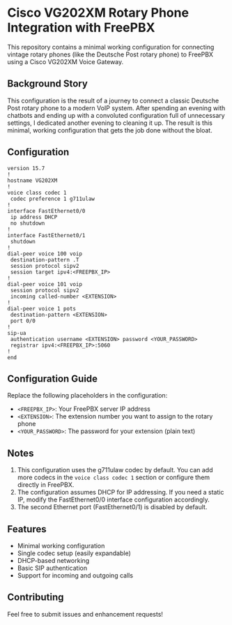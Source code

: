 # Cisco VG202XM Rotary Phone Integration with FreePBX

This repository contains a minimal working configuration for connecting vintage rotary phones (like the Deutsche Post rotary phone) to FreePBX using a Cisco VG202XM Voice Gateway.

## Background Story

This configuration is the result of a journey to connect a classic Deutsche Post rotary phone to a modern VoIP system. After spending an evening with chatbots and ending up with a convoluted configuration full of unnecessary settings, I dedicated another evening to cleaning it up. The result is this minimal, working configuration that gets the job done without the bloat.

## Configuration

```cisco
version 15.7
!
hostname VG202XM
!
voice class codec 1
 codec preference 1 g711ulaw
!
interface FastEthernet0/0
 ip address DHCP
 no shutdown
!
interface FastEthernet0/1
 shutdown
!
dial-peer voice 100 voip
 destination-pattern .T
 session protocol sipv2
 session target ipv4:<FREEPBX_IP>
!
dial-peer voice 101 voip
 session protocol sipv2
 incoming called-number <EXTENSION>
!
dial-peer voice 1 pots
 destination-pattern <EXTENSION>
 port 0/0
!
sip-ua
 authentication username <EXTENSION> password <YOUR_PASSWORD>
 registrar ipv4:<FREEPBX_IP>:5060
!
end
```

## Configuration Guide

Replace the following placeholders in the configuration:
- `<FREEPBX_IP>`: Your FreePBX server IP address
- `<EXTENSION>`: The extension number you want to assign to the rotary phone
- `<YOUR_PASSWORD>`: The password for your extension (plain text)

## Notes

1. This configuration uses the g711ulaw codec by default. You can add more codecs in the `voice class codec 1` section or configure them directly in FreePBX.
2. The configuration assumes DHCP for IP addressing. If you need a static IP, modify the FastEthernet0/0 interface configuration accordingly.
3. The second Ethernet port (FastEthernet0/1) is disabled by default.

## Features

- Minimal working configuration
- Single codec setup (easily expandable)
- DHCP-based networking
- Basic SIP authentication
- Support for incoming and outgoing calls

## Contributing

Feel free to submit issues and enhancement requests!
